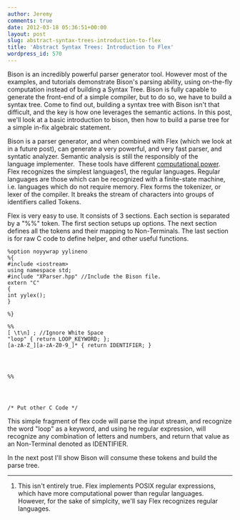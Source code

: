 ```yaml
---
author: Jeremy
comments: true
date: 2012-03-18 05:36:51+00:00
layout: post
slug: abstract-syntax-trees-introduction-to-flex
title: 'Abstract Syntax Trees: Introduction to Flex'
wordpress_id: 570
---
```


Bison is an incredibly powerful parser generator tool. However most of the examples, and tutorials demonstrate Bison's parsing ability, using on-the-fly computation instead of building a Syntax Tree. Bison is fully capable to generate the front-end of a simple compiler, but to do so, we have to build a syntax tree. Come to find out, building a syntax tree with Bison isn't that difficult, and the key is how one leverages the semantic actions. In this post, we'll look at a basic introduction to bison, then how to build a parse tree for a simple in-fix algebraic statement.

<!--more-->

Bison is a parser generator, and when combined with Flex (which we look at in a future post), can generate a very powerful, and very fast parser, and syntatic analyzer. Semantic analysis is still the responsibly of the language implementer.  These tools have different [computational power](http://en.wikipedia.org/wiki/Chomsky_hierarchy). Flex recognizes the simplest languages1, the regular languages. Regular languages are those which can be recognized with a finite-state machine, i.e. languages which do not require memory. Flex forms the tokenizer, or lexer of the compiler. It breaks the stream of characters into groups of identifiers called Tokens.

Flex is very easy to use. It consists of 3 sections. Each section is separated by a "%%" token. The first section setups up options. The next section defines all the tokens and their mapping to Non-Terminals. The last section is for raw C code to define helper, and other useful functions.

    
    %option noyywrap yylineno
    %{
    #include <iostream>
    using namespace std;
    #include "XParser.hpp" //Include the Bison file.
    extern "C"
    {
    int yylex();
    }
    
    %}
    
    %% 
    [ \t\n] ; //Ignore White Space
    "loop" { return LOOP_KEYWORD; };
    [a-zA-Z_][a-zA-Z0-9_]* { return IDENTIFIER; }



    
    %%



    
    /* Put other C Code */


This simple fragment of flex code will parse the input stream, and recognize the word "loop" as a keyword, and using he regular expression, will recognize any combination of letters and numbers, and return that value as an Non-Terminal denoted as IDENTIFIER.

In the next post I'll show Bison will consume these tokens and build the parse tree.



* * *






	
  1. This isn't entirely true. Flex implements POSIX regular expressions, which have more computational power than regular languages. However, for the sake of simplcity, we'll say Flex recognizes regular languages.


